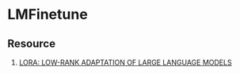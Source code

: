 # LMFinetune

## Resource
1. [LORA: LOW-RANK ADAPTATION OF LARGE LANGUAGE MODELS](https://arxiv.org/pdf/2106.09685)